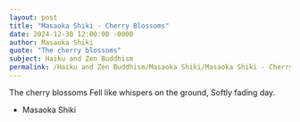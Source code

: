 ```yaml
---
layout: post
title: "Masaoka Shiki - Cherry Blossoms"
date: 2024-12-30 12:00:00 -0000
author: Masaoka Shiki
quote: "The cherry blossoms"
subject: Haiku and Zen Buddhism
permalink: /Haiku and Zen Buddhism/Masaoka Shiki/Masaoka Shiki - Cherry Blossoms
---
```


The cherry blossoms
Fell like whispers on the ground,
Softly fading day.

- Masaoka Shiki
